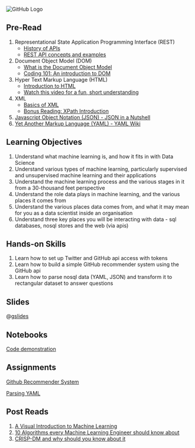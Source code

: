 ![GitHub Logo](https://s3.ap-south-1.amazonaws.com/greyatom-social/logo.png)

## Pre-Read

1. Representational State Application Programming Interface (REST)
    - [History of APIs](http://apievangelist.com/2012/12/20/history-of-apis/)
    - [REST API concepts and examples](https://www.youtube.com/watch?v=7YcW25PHnAA)
2. Document Object Model (DOM)
    - [What is the Document Object Model](https://www.w3.org/TR/WD-DOM/introduction.html)
    - [Coding 101: An introduction to DOM](https://medium.com/adventures-in-codeland/coding-101-an-introduction-to-the-document-object-model-8b143ca86a84)
3. Hyper Text Markup Language (HTML)
    - [Introduction to HTML](https://www.w3schools.com/html/html_intro.asp)
    - [Watch this video for a fun, short understanding](https://www.youtube.com/watch?v=4A2mWqLUpzw&t=219s)
4. XML
    - [Basics of XML](https://www.sitepoint.com/really-good-introduction-xml/)
    - [Bonus Reading: XPath Introduction](https://www.skillbuilders.com/Tutorials-V2/ads-wrapper.cfm?content=xml_XPATH/XML_XPath.cfm&title=Introduction%20to%20XML%20Tutorial%20%7C%20XPath%20Basics)
5. [Javascript Object Notation (JSON) - JSON in a Nutshell](https://medium.com/omarelgabrys-blog/json-in-a-nutshell-7d638dfea7cc)
6. [Yet Another Markup Language (YAML) - YAML Wiki](https://en.wikipedia.org/wiki/YAML)

## Learning Objectives

1. Understand what machine learning is, and how it fits in with Data Science
2. Understand various types of machine learning, particularly supervised and unsupervised machine learning and their applications
3. Understand the machine learning process and the various stages in it from a 30-thousand feet perspective
4. Understand the role data plays in machine learning, and the various places it comes from
5. Understand the various places data comes from, and what it may mean for you as a data scientist inside an organisation
6. Understand three key places you will be interacting with data - sql databases, nosql stores and the web (via apis)

## Hands-on Skills

1. Learn how to set up Twitter and GitHub api access with tokens
2. Learn how to build a simple GitHub recommender system using the GitHub api
3. Learn how to parse nosql data (YAML, JSON) and transform it to rectangular dataset to answer questions

## Slides
@[gslides](12MfGuRbSPV-Hgtpn1Xmd8GGvwgwbwVSp8Gx1NVKH1Mk)

## Notebooks

[Code demonstration](https://github.com/commit-live-students/day01_introduction_to_ml/blob/master/notebooks/day01_demo.ipynb)

## Assignments

[Github Recommender System](https://github.com/commit-live-students/github-recommender-system)

[Parsing YAML](https://github.com/commit-live-students/parsing-yaml)

## Post Reads

1. [A Visual Introduction to Machine Learning](http://www.r2d3.us/visual-intro-to-machine-learning-part-1/)
2. [10 Algorithms every Machine Learning Engineer should know about](http://www.kdnuggets.com/2016/08/10-algorithms-machine-learning-engineers.html)
3. [CRISP-DM and why should you know about it](https://www.r-bloggers.com/crisp-dm-and-why-you-should-know-about-it/)
